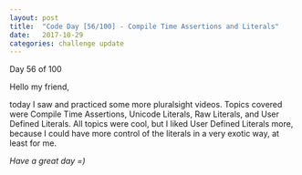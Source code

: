 ```yaml
---
layout: post
title:  "Code Day [56/100] - Compile Time Assertions and Literals"
date:   2017-10-29
categories: challenge update
---
```


Day 56 of 100

Hello my friend,

today I saw and practiced some more pluralsight videos. Topics covered were Compile Time Assertions, Unicode Literals, Raw Literals, and User Defined Literals. All topics were cool, but I liked User Defined Literals more, because I could have more control of the literals in a very exotic way, at least for me.

_Have a great day =)_